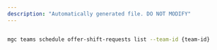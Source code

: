```yaml
---
description: "Automatically generated file. DO NOT MODIFY"
---
```


```bash

mgc teams schedule offer-shift-requests list --team-id {team-id}

```